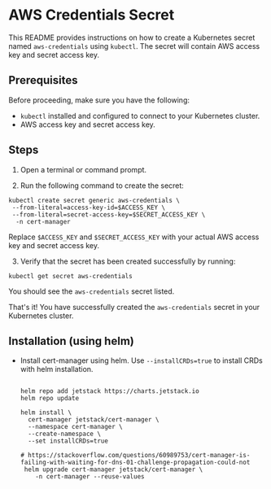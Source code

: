 # AWS Credentials Secret

This README provides instructions on how to create a Kubernetes secret named `aws-credentials` using `kubectl`. The secret will contain AWS access key and secret access key.

## Prerequisites

Before proceeding, make sure you have the following:

- `kubectl` installed and configured to connect to your Kubernetes cluster.
- AWS access key and secret access key.

## Steps

1. Open a terminal or command prompt.

2. Run the following command to create the secret:

```shell
kubectl create secret generic aws-credentials \
 --from-literal=access-key-id=$ACCESS_KEY \
 --from-literal=secret-access-key=$SECRET_ACCESS_KEY \
  -n cert-manager
```

Replace `$ACCESS_KEY` and `$SECRET_ACCESS_KEY` with your actual AWS access key and secret access key.

3. Verify that the secret has been created successfully by running:

```shell
kubectl get secret aws-credentials
```

You should see the `aws-credentials` secret listed.

That's it! You have successfully created the `aws-credentials` secret in your Kubernetes cluster.


## Installation (using helm)

- Install cert-manager using helm. Use `--installCRDs=true` to install CRDs with helm installation.
    ```shell

    helm repo add jetstack https://charts.jetstack.io
    helm repo update

    helm install \
      cert-manager jetstack/cert-manager \
      --namespace cert-manager \
      --create-namespace \
      --set installCRDs=true

    # https://stackoverflow.com/questions/60989753/cert-manager-is-failing-with-waiting-for-dns-01-challenge-propagation-could-not
     helm upgrade cert-manager jetstack/cert-manager \
        -n cert-manager --reuse-values
    ```
